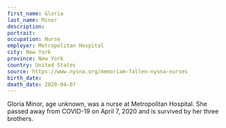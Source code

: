 ```yaml
---
first_name: Gloria
last_name: Minor
description: 
portrait: 
occupation: Nurse
employer: Metropolitan Hospital
city: New York
province: New York
country: United States
source: https://www.nysna.org/memoriam-fallen-nysna-nurses
birth_date: 
death_date: 2020-04-07
---
```


Gloria Minor, age unknown, was a nurse at Metropolitan Hospital. She passed away from COVID-19 on April 7, 2020 and is survived by her three brothers.